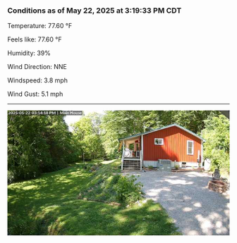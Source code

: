 ### Conditions as of May 22, 2025 at 3:19:33 PM CDT 

Temperature: 77.60 &deg;F

Feels like: 77.60 &deg;F

Humidity: 39%

Wind Direction: NNE

Windspeed: 3.8 mph

Wind Gust: 5.1 mph

---

<img src="./images/latest.jpeg"/>

